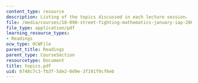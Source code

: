 ```yaml
---
content_type: resource
description: Listing of the topics discussed in each lecture session.
file: /media/courses/18-098-street-fighting-mathematics-january-iap-2008/0748c7c3fb3f5de20d9e3f191f9cf6eb_topics.pdf
file_type: application/pdf
learning_resource_types:
- Readings
ocw_type: OCWFile
parent_title: Readings
parent_type: CourseSection
resourcetype: Document
title: topics.pdf
uid: 0748c7c3-fb3f-5de2-0d9e-3f191f9cf6eb
---
```

